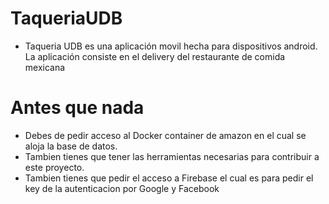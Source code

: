 # TaqueriaUDB
* Taqueria UDB es una aplicación movil hecha para dispositivos android. La aplicación consiste en el delivery del restaurante de comida mexicana 
#
# Antes que nada 
* Debes de pedir acceso al Docker container de amazon en el cual se aloja la base de datos. 
* Tambien tienes que tener las herramientas necesarias para contribuir a este proyecto.
* Tambien tienes que pedir el acceso a Firebase el cual es para pedir el key de la autenticacion por Google y Facebook
# 
